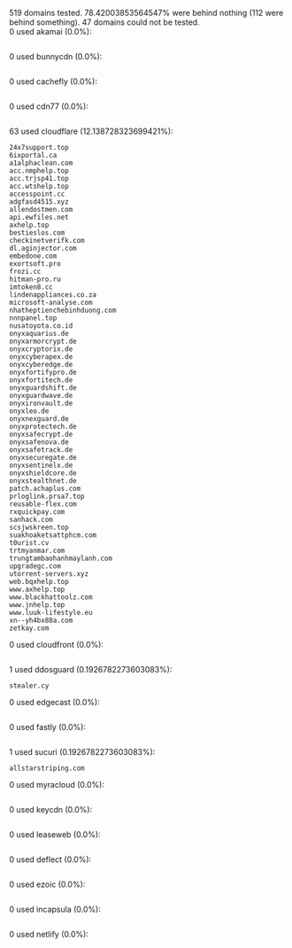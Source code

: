519 domains tested. 78.42003853564547% were behind nothing (112 were behind something). 47 domains could not be tested.<br>
0 used akamai (0.0%):
```

```

0 used bunnycdn (0.0%):
```

```

0 used cachefly (0.0%):
```

```

0 used cdn77 (0.0%):
```

```

63 used cloudflare (12.138728323699421%):
```
24x7support.top
6ixportal.ca
a1alphaclean.com
acc.nmphelp.top
acc.trjsp41.top
acc.wtshelp.top
accesspoint.cc
adgfasd4515.xyz
allendostmen.com
api.ewfiles.net
axhelp.top
bestieslos.com
checkinetverifk.com
dl.aginjector.com
embedone.com
exortsoft.pro
frozi.cc
hitman-pro.ru
imtoken8.cc
lindenappliances.co.za
microsoft-analyse.com
nhatheptienchebinhduong.com
nnnpanel.top
nusatoyota.co.id
onyxaquarius.de
onyxarmorcrypt.de
onyxcryptorix.de
onyxcyberapex.de
onyxcyberedge.de
onyxfortifypro.de
onyxfortitech.de
onyxguardshift.de
onyxguardwave.de
onyxironvault.de
onyxleo.de
onyxnexguard.de
onyxprotectech.de
onyxsafecrypt.de
onyxsafenova.de
onyxsafetrack.de
onyxsecuregate.de
onyxsentinelx.de
onyxshieldcore.de
onyxstealthnet.de
patch.achaplus.com
prloglink.prsa7.top
reusable-flex.com
rxquickpay.com
sanhack.com
scsjwskreen.top
suakhoaketsattphcm.com
t0urist.cv
trtmyanmar.com
trungtambaohanhmaylanh.com
upgradegc.com
utorrent-servers.xyz
web.bqxhelp.top
www.axhelp.top
www.blackhattoolz.com
www.jnhelp.top
www.luuk-lifestyle.eu
xn--yh4bx88a.com
zetkay.com
```

0 used cloudfront (0.0%):
```

```

1 used ddosguard (0.1926782273603083%):
```
stealer.cy
```

0 used edgecast (0.0%):
```

```

0 used fastly (0.0%):
```

```

1 used sucuri (0.1926782273603083%):
```
allstarstriping.com
```

0 used myracloud (0.0%):
```

```

0 used keycdn (0.0%):
```

```

0 used leaseweb (0.0%):
```

```

0 used deflect (0.0%):
```

```

0 used ezoic (0.0%):
```

```

0 used incapsula (0.0%):
```

```

0 used netlify (0.0%):
```

```

